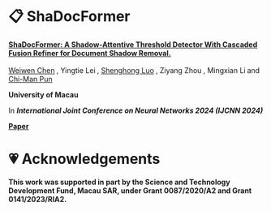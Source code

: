 # 📋 ShaDocFormer

<b><a href='https://arxiv.org/abs/2309.06670'>ShaDocFormer: A Shadow-Attentive Threshold Detector With Cascaded Fusion Refiner for Document Shadow Removal.</a> </b>
<div>
<span class="author-block">
  <a href='https://github.com/kilito777'>Weiwen Chen</a><sup> 
</span>,
  <span class="author-block">
    Yingtie Lei</a><sup>
  </span>,
  <span class="author-block">
   <a href='https://shenghongluo.github.io/'> Shenghong Luo</a><sup>
  </span>,
  <span class="author-block">
    Ziyang Zhou</a><sup>
  </span>,
  <span class="author-block">
    Mingxian Li</a><sup>
  </span> and
  <span class="author-block">
    <a href="https://www.cis.um.edu.mo/~cmpun/" target="_blank">Chi-Man Pun</a><sup> 
  </span>
</div>


<b>University of Macau</b>


In <b>_International Joint Conference on Neural Networks 2024 (IJCNN 2024)_<b>


[Paper](https://arxiv.org/abs/2309.06670) 


# 💗 Acknowledgements
This work was supported in part by the Science and Technology Development Fund, Macau SAR, under Grant 0087/2020/A2 and Grant 0141/2023/RIA2.
